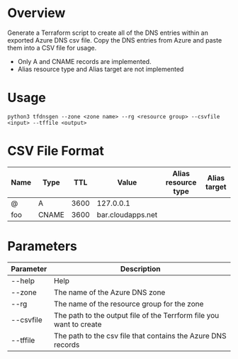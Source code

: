 # Overview
Generate a Terraform script to create all of the DNS entries within an exported Azure DNS csv file. Copy the DNS entries from Azure and paste them into a CSV file for usage.

* Only A and CNAME records are implemented.
* Alias resource type and Alias target are not implemented

# Usage
```
python3 tfdnsgen --zone <zone name> --rg <resource group> --csvfile <input> --tffile <output>
```

# CSV File Format
| Name      | Type      | TTL   | Value             | Alias resource type   | Alias target  |
| ----      | ----      | ---   | -----             | -------------------   | ------------  |
| @         | A         | 3600  | 127.0.0.1         |                       |               |
| foo       | CNAME     | 3600  | bar.cloudapps.net |                       |               |


# Parameters
| Parameter     | Description                                                           |
| ------------- | --------------------------------------------------------------------- |
| --help        | Help                                                                  |
| --zone        | The name of the Azure DNS zone                                        |
| --rg          | The name of the resource group for the zone                           |
| --csvfile     | The path to the output file of the Terrform file you want to create   |
| --tffile      | The path to the csv file that contains the Azure DNS records          |
